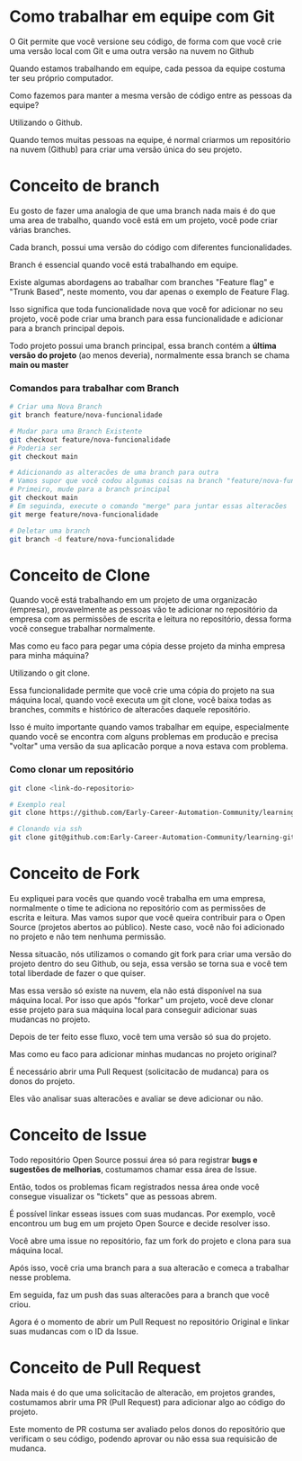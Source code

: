 # Como trabalhar em equipe com Git

O Git permite que você versione seu código, de forma com que você crie uma versão local com Git e uma outra versão na nuvem no Github

Quando estamos trabalhando em equipe, cada pessoa da equipe costuma ter seu próprio computador. 

Como fazemos para manter a mesma versão de código entre as pessoas da equipe?

Utilizando o Github.

Quando temos muitas pessoas na equipe, é normal criarmos um repositório na nuvem (Github) para criar uma versão única do seu projeto.

# Conceito de branch

Eu gosto de fazer uma analogia de que uma branch nada mais é do que uma area de trabalho, quando você está em um projeto, você pode criar várias branches.

Cada branch, possui uma versão do código com diferentes funcionalidades.

Branch é essencial quando você está trabalhando em equipe. 

Existe algumas abordagens ao trabalhar com branches "Feature flag" e "Trunk Based", neste momento, vou dar apenas o exemplo de Feature Flag.

Isso significa que toda funcionalidade nova que você for adicionar no seu projeto, você pode criar uma branch para essa funcionalidade e adicionar para a branch principal depois.

Todo projeto possui uma branch principal, essa branch contém a **última versão do projeto** (ao menos deveria), normalmente essa branch se chama **main ou master**

### Comandos para trabalhar com Branch

```sh
# Criar uma Nova Branch
git branch feature/nova-funcionalidade

# Mudar para uma Branch Existente
git checkout feature/nova-funcionalidade
# Poderia ser 
git checkout main

# Adicionando as alteracões de uma branch para outra
# Vamos supor que você codou algumas coisas na branch "feature/nova-funcionalidade" e quer adicionar elas para a branch principal
# Primeiro, mude para a branch principal
git checkout main
# Em seguinda, execute o comando "merge" para juntar essas alteracões
git merge feature/nova-funcionalidade

# Deletar uma branch
git branch -d feature/nova-funcionalidade
```


# Conceito de Clone

Quando você está trabalhando em um projeto de uma organizacão (empresa), provavelmente as pessoas vão te adicionar no repositório da empresa
com as permissões de escrita e leitura no repositório, dessa forma você consegue trabalhar normalmente.

Mas como eu faco para pegar uma cópia desse projeto da minha empresa para minha máquina?

Utilizando o git clone.

Essa funcionalidade permite que você crie uma cópia do projeto na sua máquina local, quando você executa um git clone, você baixa todas as branches, commits e histórico de alteracões daquele repositório.

Isso é muito importante quando vamos trabalhar em equipe, especialmente quando você se encontra com alguns problemas em producão e precisa "voltar" uma versão da sua aplicacão porque a nova estava com problema.

### Como clonar um repositório

```sh
git clone <link-do-repositorio>

# Exemplo real
git clone https://github.com/Early-Career-Automation-Community/learning-git.git

# Clonando via ssh
git clone git@github.com:Early-Career-Automation-Community/learning-git.git
```

# Conceito de Fork

Eu expliquei para vocês que quando você trabalha em uma empresa, normalmente o time te adiciona no repositório com as permissões de escrita e leitura.
Mas vamos supor que você queira contribuir para o Open Source (projetos abertos ao público). Neste caso, você não foi adicionado no projeto e não tem nenhuma permissão.

Nessa situacão, nós utilizamos o comando git fork para criar uma versão do projeto dentro do seu Github, ou seja, essa versão se torna sua e você tem total liberdade de fazer o que quiser.

Mas essa versão só existe na nuvem, ela não está disponível na sua máquina local. 
Por isso que após "forkar" um projeto, você deve clonar esse projeto para sua máquina local para conseguir adicionar suas mudancas no projeto.

Depois de ter feito esse fluxo, você tem uma versão só sua do projeto.

Mas como eu faco para adicionar minhas mudancas no projeto original?

É necessário abrir uma Pull Request (solicitacão de mudanca) para os donos do projeto.

Eles vão analisar suas alteracões e avaliar se deve adicionar ou não.

# Conceito de Issue

Todo repositório Open Source possui área só para registrar **bugs e sugestões de melhorias**, costumamos chamar essa área de Issue.

Então, todos os problemas ficam registrados nessa área onde você consegue visualizar os "tickets" que as pessoas abrem.

É possível linkar esseas issues com suas mudancas. Por exemplo, você encontrou um bug em um projeto Open Source e decide resolver isso.

Você abre uma issue no repositório, faz um fork do projeto e clona para sua máquina local.

Após isso, você cria uma branch para a sua alteracão e comeca a trabalhar nesse problema.

Em seguida, faz um push das suas alteracões para a branch que você criou.

Agora é o momento de abrir um Pull Request no repositório Original e linkar suas mudancas com o ID da Issue.

# Conceito de Pull Request

Nada mais é do que uma solicitacão de alteracão, em projetos grandes, costumamos abrir uma PR (Pull Request) para adicionar algo ao código do projeto.

Este momento de PR costuma ser avaliado pelos donos do repositório que verificam o seu código, podendo aprovar ou não essa sua requisicão de mudanca.
